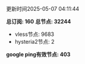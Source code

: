 更新时间2025-05-07 04:11:44

**总订阅: 160**
**总节点: 32244**
- vless节点: 9683
- hysteria2节点: 2

**google ping有效节点: 403**
